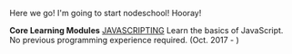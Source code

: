 Here we go! I'm going to start nodeschool! Hooray!


**Core Learning Modules**
[JAVASCRIPTING](https://github.com/workshopper/javascripting)
Learn the basics of JavaScript. No previous programming experience required.
(Oct. 2017 - )
